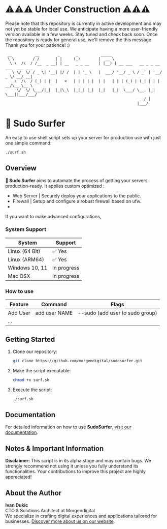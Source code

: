 # ⚠️⚠️⚠️ Under Construction ⚠️⚠️⚠️
Please note that this repository is currently in active development and may not yet be stable for local use. We anticipate having a more user-friendly version available in a few weeks. Stay tuned and check back soon. Once the repository is ready for general use, we'll remove the this message. Thank you for your patience! :) 
```
 __          __        _       _          _____                                   
 \ \        / /       | |     (_)        |  __ \                                  
  \ \  /\  / /__  _ __| | __   _ _ __    | |__) | __ ___   __ _ _ __ ___  ___ ___ 
   \ \/  \/ / _ \| '__| |/ /  | | '_ \   |  ___/ '__/ _ \ / _` | '__/ _ \/ __/ __|
    \  /\  / (_) | |  |   <   | | | | |  | |   | | | (_) | (_| | | |  __/\__ \__ \
     \/  \/ \___/|_|  |_|\_\  |_|_| |_|  |_|   |_|  \___/ \__, |_|  \___||___/___/
                                                           __/ |                  
                                                          |___/                   
```
 
# 🌊 Sudo Surfer
An easy to use shell script sets up your server for production use with just one simple command:
```bash
./surf.sh
```

## Overview
**🌊 Sudo Surfer** aims to automate the process of getting your servers production-ready.
It applies custom optimized :
- Web Server | Securely deploy your applications to the public.
- Firewall   | Setup and configure a robust firewall based on ufw.
-  

If you want to make advanced configurations, 

### System Support
| System         | Support                                               |
|----------------|-------------------------------------------------------|
| Linux (64 Bit) | ✅ Yes                                               |
| Linux (ARM64)  | ✅ Yes                                               |
| Windows 10, 11 | In progress                                          |
| Mac OSX        | In progress                                          |


### How to use
| Feature       | Command       | Flags                                  |
|---------------|---------------|----------------------------------------|
| Add User      | add user NAME | --sudo (add user to sudo group)        |
| ...           |               |                                        |

## Getting Started

1. Clone our repository:
    ```bash
    git clone https://github.com/morgendigital/sudosurfer.git
    ```

2. Make the script executable:
    ```bash
    chmod +x surf.sh
    ```

3. Execute the script:
    ```bash
    ./surf.sh
    ```

## Documentation
For detailed information on how to use **SudoSurfer**, [visit our documentation](#).

## Notes & Important Information
**Disclaimer:** This script is in its alpha stage and may contain bugs. We strongly recommend not using it unless you fully understand its functionalities. Your contributions to improve this project are highly appreciated!

## About the Author
**Ivan Dukic**  
CTO & Solutions Architect at Morgendigital  
We specialize in crafting digital experiences and applications tailored for businesses. [Discover more about us on our website](#).
